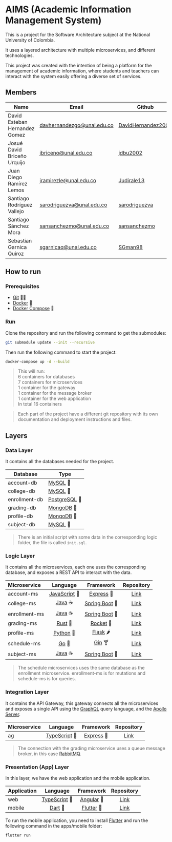 # AIMS (Academic Information Management System)

This is a project for the Software Architecture subject at the
National University of Colombia.

It uses a layered architecture with multiple microservices, and different
technologies.

This project was created with the intention of being a platform for
the management of academic information, where students and teachers can
interact with the system easily offering a diverse set of services.

## Members

| Name                          | Email                      | Github                                                      |
| ----------------------------- | -------------------------- | ----------------------------------------------------------- |
| David Esteban Hernandez Gomez | davhernandezgo@unal.edu.co | [DavidHernandez2001](https://github.com/DavidHernandez2001) |
| Josué David Briceño Urquijo   | jbriceno@unal.edu.co       | [jdbu2002](https://github.com/jdbu2002)                     |
| Juan Diego Ramírez Lemos      | jramirezle@unal.edu.co     | [Judirale13](https://github.com/jdbu2002)                   |
| Santiago Rodríguez Vallejo    | sarodriguezva@unal.edu.co  | [sarodriguezva](https://github.com/sarodriguezva)           |
| Santiago Sánchez Mora         | sansanchezmo@unal.edu.co   | [sansanchezmo](https://github.com/sansanchezmo)             |
| Sebastian Garnica Quiroz      | sgarnicaq@unal.edu.co      | [SGman98](https://github.com/SGman98)                       |

## How to run

### Prerequisites

- [Git](https://git-scm.com/downloads) 🐱‍💻
- [Docker](https://docs.docker.com/install/) 🐳
- [Docker Compose](https://docs.docker.com/compose/install/) 🐙

### Run

Clone the repository and run the following command to get the submodules:

```bash
git submodule update --init --recursive
```

Then run the following command to start the project:

```bash
docker-compose up -d --build
```

> This will run:\
> 6 containers for databases\
> 7 containers for microservices\
> 1 container for the gateway\
> 1 container for the message broker\
> 1 container for the web application\
> In total 16 containers

> Each part of the project have a different git repository with its own
> documentation and deployment instructions and files.

## Layers

### Data Layer

It contains all the databases needed for the project.

| Database      | Type                                         |
| ------------- | -------------------------------------------- |
| account-db    | [MySQL](https://www.mysql.com/) 🐬           |
| college-db    | [MySQL](https://www.mysql.com/) 🐬           |
| enrollment-db | [PostgreSQL](https://www.postgresql.org/) 🐘 |
| grading-db    | [MongoDB](https://www.mongodb.com/) 🍃       |
| profile-db    | [MongoDB](https://www.mongodb.com/) 🍃       |
| subject-db    | [MySQL](https://www.mysql.com/) 🐬           |

> There is an initial script with some data in the corresponding logic folder, the file is called `init.sql`.

### Logic Layer

It contains all the microservices, each one uses the corresponding database, and
exposes a REST API to interact with the data.

| Microservice  |                   Language                   |                        Framework                         |                           Repository                           |
| :------------ | :------------------------------------------: | :------------------------------------------------------: | :------------------------------------------------------------: |
| account-ms    | [JavaScript](https://www.javascript.com/) 📜 |           [Express](https://expressjs.com/) 🚀           |      [Link](https://github.com/jdbu2002/aims_account_ms)       |
| college-ms    |       [Java](https://www.java.com/) ☕       | [Spring Boot](https://spring.io/projects/spring-boot) 🍃 |     [Link](https://github.com/Judirale13/aims_college_ms)      |
| enrollment-ms |       [Java](https://www.java.com/) ☕       | [Spring Boot](https://spring.io/projects/spring-boot) 🍃 |  [Link](https://github.com/sarodriguezva/aims_enrollment_ms)   |
| grading-ms    |    [Rust](https://www.rust-lang.org/) 🦀     |             [Rocket](https://rocket.rs/) 🚀              |       [Link](https://github.com/SGman98/aims_grading_ms)       |
| profile-ms    |     [Python](https://www.python.org/) 🐍     | [Flask](https://flask.palletsprojects.com/en/1.1.x/) 🌶️  |    [Link](https://github.com/sansanchezmo/aims_profile_ms)     |
| schedule-ms   |         [Go](https://golang.org/) 🐹         |             [Gin](https://gin-gonic.com) 🍸              | [Link](https://github.com/DavidHernandez2001/aims_schedule_ms) |
| subject-ms    |       [Java](https://www.java.com/) ☕       | [Spring Boot](https://spring.io/projects/spring-boot) 🍃 |     [Link](https://github.com/Judirale13/aims_subject_ms)      |

> The schedule microservices uses the same database as the enrollment microservice.
> enrollment-ms is for mutations and schedule-ms is for queries.

### Integration Layer

It contains the API Gateway, this gateway connects all the microservices and
exposes a single API using the [GraphQL](https://graphql.org/) query language,
and the [Apollo Server](https://www.apollographql.com/docs/apollo-server/).

| Microservice |                     Language                     |              Framework               |                     Repository                      |
| :----------- | :----------------------------------------------: | :----------------------------------: | :-------------------------------------------------: |
| ag           | [TypeScript](https://www.typescriptlang.org/) 📜 | [Express](https://expressjs.com/) 🚀 | [Link](https://github.com/SGman98/aims_api_gateway) |

> The connection with the grading microservice uses a queue message broker, in this case [RabbitMQ](https://www.rabbitmq.com/).

### Presentation (App) Layer

In this layer, we have the web application and the mobile application.

| Application |                     Language                     |             Framework              |                     Repository                     |
| :---------- | :----------------------------------------------: | :--------------------------------: | :------------------------------------------------: |
| web         | [TypeScript](https://www.typescriptlang.org/) 📜 | [Angular](https://angular.io/) 🍃  |  [Link](https://github.com/sarodriguezva/aims_wa)  |
| mobile      |           [Dart](https://dart.dev/) 🎯           | [Flutter](https://flutter.dev/) 🎯 | [Link](https://github.com/SGman98/aims_mobile_app) |

To run the mobile application, you need to install [Flutter](https://flutter.dev/docs/get-started/install) and run the following command in the apps/mobile folder:

```sh
flutter run
```
